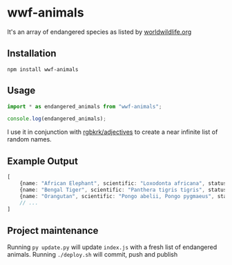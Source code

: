 # wwf-animals

It's an array of endangered species as listed by [worldwildlife.org](https://www.worldwildlife.org/species/directory)

## Installation

```
npm install wwf-animals
```

## Usage

```typescript
import * as endangered_animals from "wwf-animals";

console.log(endangered_animals);
```

I use it in conjunction with [rgbkrk/adjectives](https://github.com/rgbkrk/adjectives) to create a near infinite list of random names.

## Example Output

```typescript
[
    {name: "African Elephant", scientific: "Loxodonta africana", status: "Vulnerable"},
    {name: "Bengal Tiger", scientific: "Panthera tigris tigris", status: "Endangered"},
    {name: "Orangutan", scientific: "Pongo abelii, Pongo pygmaeus", status: "Critically Endangered"},
    // ...
]
```

## Project maintenance
Running `py update.py` will update `index.js` with a fresh list of endangered animals.
Running `./deploy.sh` will commit, push and publish